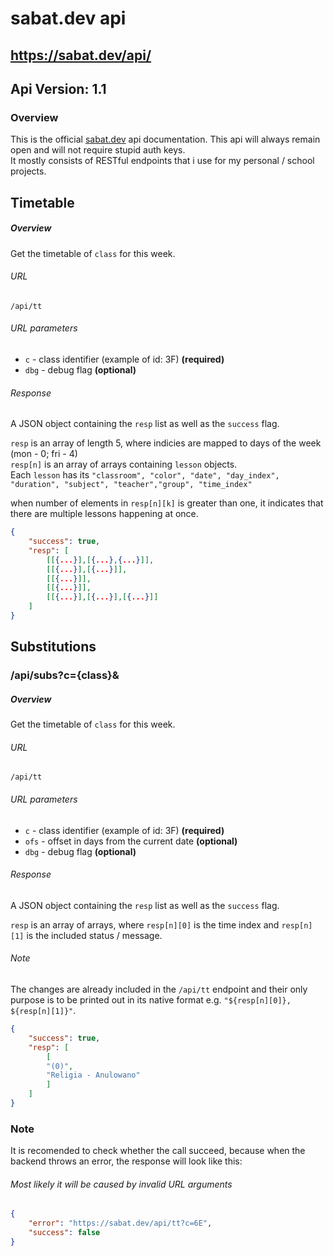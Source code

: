 # sabat.dev api

## https://sabat.dev/api/

## Api Version: 1.1

### Overview

This is the official [sabat.dev](https://sabat.dev) api documentation. This api will always remain open and will not require stupid auth keys.  
It mostly consists of RESTful endpoints that i use for my personal / school projects.

## Timetable

##### Overview
Get the timetable of `class` for this week.

###### URL
    /api/tt

###### URL parameters
- `c` - class identifier (example of id: 3F) **(required)**
- `dbg` - debug flag **(optional)**

###### Response
A JSON object containing the `resp` list as well as the `success` flag.  

`resp` is an array of length 5, where indicies are mapped to days of the week (mon - 0; fri - 4)  
`resp[n]` is an array of arrays containing `lesson` objects.  
Each `lesson` has its `"classroom", "color", "date", "day_index", "duration", "subject", "teacher","group", "time_index"`  

when number of elements in `resp[n][k]` is greater than one, it indicates that there are multiple lessons happening at once.
```json
{
    "success": true,
    "resp": [
        [[{...}],[{...},{...}]],
        [[{...}],[{...}]],
        [[{...}]],
        [[{...}]],
        [[{...}],[{...}],[{...}]]
    ]
}
```

## Substitutions

### /api/subs?c={class}&

##### Overview
Get the timetable of `class` for this week.

###### URL
    /api/tt
###### URL parameters
- `c` - class identifier (example of id: 3F) **(required)**
- `ofs` - offset in days from the current date **(optional)**
- `dbg` - debug flag **(optional)**

###### Response
A JSON object containing the `resp` list as well as the `success` flag.  

`resp` is an array of arrays, where `resp[n][0]` is the time index and `resp[n][1]` is the included status / message.  
###### Note
The changes are already included in the `/api/tt` endpoint and their only purpose is to be printed out in its native format e.g. `"${resp[n][0]}, ${resp[n][1]}"`.

```json
{
    "success": true,
    "resp": [
        [
        "(0)", 
        "Religia - Anulowano"
        ]
    ]
}
```  
### Note
It is recomended to check whether the call succeed, because when the backend throws an error, the response will look like this:
###### Most likely it will be caused by invalid URL arguments
```json
{
    "error": "https://sabat.dev/api/tt?c=6E",
    "success": false
}
```
